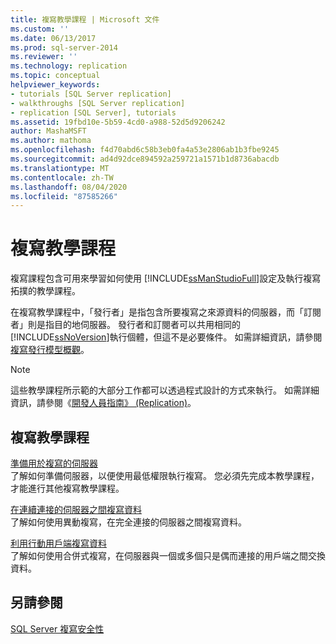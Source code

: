 ```yaml
---
title: 複寫教學課程 | Microsoft 文件
ms.custom: ''
ms.date: 06/13/2017
ms.prod: sql-server-2014
ms.reviewer: ''
ms.technology: replication
ms.topic: conceptual
helpviewer_keywords:
- tutorials [SQL Server replication]
- walkthroughs [SQL Server replication]
- replication [SQL Server], tutorials
ms.assetid: 19fbd10e-5b59-4cd0-a988-52d5d9206242
author: MashaMSFT
ms.author: mathoma
ms.openlocfilehash: f4d70abd6c58b3eb0fa4a53e2806ab1b3fbe9245
ms.sourcegitcommit: ad4d92dce894592a259721a1571b1d8736abacdb
ms.translationtype: MT
ms.contentlocale: zh-TW
ms.lasthandoff: 08/04/2020
ms.locfileid: "87585266"
---
```

# <a name="replication-tutorials"></a>複寫教學課程
  複寫課程包含可用來學習如何使用 [!INCLUDE[ssManStudioFull](../../includes/ssmanstudiofull-md.md)]設定及執行複寫拓撲的教學課程。  
  
 在複寫教學課程中，「發行者」是指包含所要複寫之來源資料的伺服器，而「訂閱者」則是指目的地伺服器。 發行者和訂閱者可以共用相同的 [!INCLUDE[ssNoVersion](../../includes/ssnoversion-md.md)]執行個體，但這不是必要條件。 如需詳細資訊，請參閱 [複寫發行模型概觀](publish/replication-publishing-model-overview.md)。  
  
> [!NOTE]  
>  這些教學課程所示範的大部分工作都可以透過程式設計的方式來執行。 如需詳細資訊，請參閱《[開發人員指南》 &#40;Replication&#41;](concepts/replication-developer-documentation.md)。  
  
## <a name="replication-tutorials"></a>複寫教學課程  
 [準備用於複寫的伺服器](tutorial-preparing-the-server-for-replication.md)  
 了解如何準備伺服器，以便使用最低權限執行複寫。 您必須先完成本教學課程，才能進行其他複寫教學課程。  
  
 [在連續連接的伺服器之間複寫資料](tutorial-replicating-data-between-continuously-connected-servers.md)  
 了解如何使用異動複寫，在完全連接的伺服器之間複寫資料。  
  
 [利用行動用戶端複寫資料](tutorial-replicating-data-with-mobile-clients.md)  
 了解如何使用合併式複寫，在伺服器與一個或多個只是偶而連接的用戶端之間交換資料。  
  
## <a name="see-also"></a>另請參閱  
 [SQL Server 複寫安全性](security/view-and-modify-replication-security-settings.md)  
  
  
